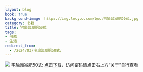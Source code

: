 ```yaml
---
layout: blog
book: true
background-image: https://img.locyoo.com/book宅瑜伽减肥50式.jpg
category: 书籍
title: 宅瑜伽减肥50式
tags:
- 书籍
- 生活
redirect_from:
  - /2024/03/宅瑜伽减肥50式/
---
```

![](https://img.locyoo.com/book宅瑜伽减肥50式.jpg)
宅瑜伽减肥50式: <a name = "ref1" href="https://url18.ctfile.com/f/50983618-1049276263-6778e4?p=3619">点击下载</a>，访问密码请点击右上方“关于”自行查看